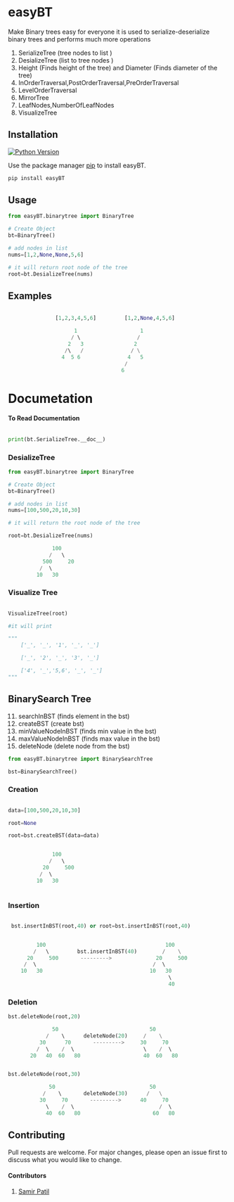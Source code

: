 
# easyBT

Make Binary trees easy for everyone it is used to serialize-deserialize  binary trees and performs much more operations
1. SerializeTree (tree nodes to list )
2. DesializeTree (list to tree nodes )
3. Height (Finds height of the tree) and Diameter (Finds diameter of the tree)
4. InOrderTraversal,PostOrderTraversal,PreOrderTraversal
5. LevelOrderTraversal
6. MirrorTree
7. LeafNodes,NumberOfLeafNodes
8. VisualizeTree

## Installation
[![Python Version](https://img.shields.io/badge/python-3.0-brightgreen.svg)](https://python.org)

Use the package manager [pip](pypi.org/project/easyBT/) to install easyBT.

```bash
pip install easyBT
```

## Usage

```python
from easyBT.binarytree import BinaryTree

# Create Object
bt=BinaryTree()

# add nodes in list
nums=[1,2,None,None,5,6]

# it will return root node of the tree
root=bt.DesializeTree(nums)


```
## Examples

```python

               [1,2,3,4,5,6]         [1,2,None,4,5,6]

                     1                    1
                    / \                  / 
                   2   3                2  
                  /\   /               / \
                 4  5 6               4   5    
                                     /
                                    6      
```

# Documetation

#### To Read Documentation
```python

print(bt.SerializeTree.__doc__)

```
### DesializeTree
```python
from easyBT.binarytree import BinaryTree

# Create Object
bt=BinaryTree()

# add nodes in list
nums=[100,500,20,10,30]

# it will return the root node of the tree

root=bt.DesializeTree(nums) 

              100                       
             /   \             
           500     20             
          /  \                              
         10   30 

```

### Visualize Tree

```python

VisualizeTree(root)

#it will print

"""
    ['_', '_', '1', '_', '_']

    ['_', '2', '_', '3', '_']

    ['4', '_','5,6', '_', '_']
"""

```
## BinarySearch Tree

11. searchInBST (finds element in the bst)
12. createBST (create bst)
13. minValueNodeInBST (finds min value in the bst)
14. maxValueNodeInBST (finds max value in the bst)
15. deleteNode (delete node from the bst)


```python
from easyBT.binarytree import BinarySearchTree 

bst=BinarySearchTree()
```

### Creation 

```python

data=[100,500,20,10,30]

root=None

root=bst.createBST(data=data)


              100                       
             /   \             
           20     500             
          /  \                              
         10   30 
         
```

### Insertion


```python

 bst.insertInBST(root,40) or root=bst.insertInBST(root,40)


         100                                      100
        /   \         bst.insertInBST(40)        /    \
      20     500       --------->              20     500 
     /  \                                     /  \  
    10   30                                  10   30
                                                   \   
                                                   40
```

### Deletion

```python
bst.deleteNode(root,20)

              50                             50
            /    \      deleteNode(20)     /    \
          30      70       --------->     30     70 
         /  \    /  \                      \    /  \ 
       20   40  60   80                    40  60   80


bst.deleteNode(root,30)

             50                              50
           /    \       deleteNode(30)      /   \
          30     70       --------->      40     70 
            \    /  \                           /  \ 
            40  60   80                       60   80

```


## Contributing
Pull requests are welcome. For major changes, please open an issue first to discuss what you would like to change.

#### Contributors

1. [Samir Patil](https://github.com/samirpatil2000)